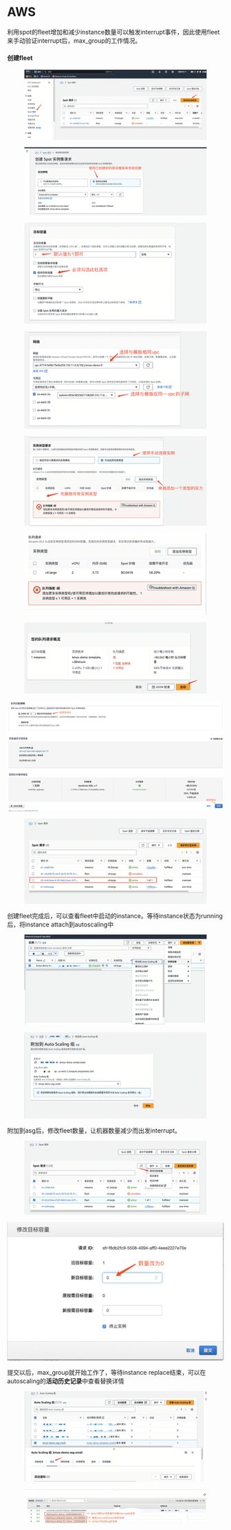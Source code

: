 # AWS

利用spot的fleet增加和减少instance数量可以触发interrupt事件，因此使用fleet来手动验证interrupt后，max\_group的工作情况。

#### 创建fleet

<figure><img src="../../../.gitbook/assets/image (5).png" alt=""><figcaption></figcaption></figure>

<figure><img src="../../../.gitbook/assets/image (1) (1).png" alt=""><figcaption></figcaption></figure>

<figure><img src="../../../.gitbook/assets/image (2) (1).png" alt=""><figcaption></figcaption></figure>

<figure><img src="../../../.gitbook/assets/image (3) (1).png" alt=""><figcaption></figcaption></figure>

<figure><img src="../../../.gitbook/assets/image (4) (1).png" alt=""><figcaption></figcaption></figure>

<figure><img src="../../../.gitbook/assets/image (5) (1).png" alt=""><figcaption></figcaption></figure>

<figure><img src="../../../.gitbook/assets/image (6).png" alt=""><figcaption></figcaption></figure>

![](<../../../.gitbook/assets/image (21).png>)

<figure><img src="../../../.gitbook/assets/image (7).png" alt=""><figcaption></figcaption></figure>

创建fleet完成后，可以查看fleet中启动的instance。等待instance状态为running后，将instance attach到autoscaling中

<figure><img src="../../../.gitbook/assets/image (1).png" alt=""><figcaption></figcaption></figure>

<figure><img src="../../../.gitbook/assets/image (2).png" alt=""><figcaption></figcaption></figure>

附加到asg后，修改fleet数量，让机器数量减少而出发interrupt。

<figure><img src="../../../.gitbook/assets/image (8).png" alt=""><figcaption></figcaption></figure>

![](<../../../.gitbook/assets/image (167).png>)

提交以后，max\_group就开始工作了，等待instance replace结束，可以在autoscaling的**活动历史记录**中查看替换详情

<figure><img src="../../../.gitbook/assets/image (3).png" alt=""><figcaption></figcaption></figure>

<figure><img src="../../../.gitbook/assets/image (4).png" alt=""><figcaption></figcaption></figure>
